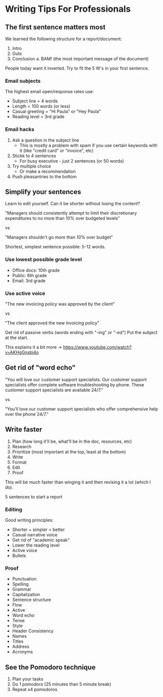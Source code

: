 # Writing Tips For Professionals

## The first sentence matters most

We learned the following structure for a report/document:

1. Intro
2. Guts
3. Conclusion
    a. BAM! (the most important message of the document)

People today want it inverted. Try to fit the 5 W's in your first sentence. 

### Email subjects

The highest email open/response rates use:

- Subject line = 4 words
- Length = 100 words (or less)
- Casual greeting = "Hi Paula" or "Hey Paula"
- Reading level = 3rd grade

### Email hacks

1. Ask a question in the subject line
    - This is mostly a problem with spam if you use certain keywords with it (like "credit card" or "invoice", etc)
2. Stickk to 4 sentences
    - For busy executive - just 2 sentences (or 50 words)
3. Try multiple choice
    - Or make a recommendation
4. Push pleasantries to the bottom

## Simplify your sentences

Learn to edit yourself. Can it be shorter without losing the content?

"Managers should consistently attempt to limit their discretionary expenditures to no more than 10% over budgeted levels"

vs

"Managers shouldn't go more than 10% over budget"

Shortest, simplest sentence possible: 5-12 words.

### Use lowest possible grade level

- Office docs: 10th grade
- Public: 6th grade
- Email: 3rd grade

### Use active voice

"The new invoicing policy was approved by the client"

vs

"The client approved the new invoicing policy"

Get rid of passive verbs (words ending with "-ing" or "-ed")
Put the subject at the start.

This explains it a bit more -> https://www.youtube.com/watch?v=AKHgGnxbj4o

## Get rid of "word echo"

"You will love our customer support specialists. Our customer support specialists offer complete software troubleshooting by phone. These customer support specialists are available 24/7."

vs

"You'll love our customer support specialists who offer comprehensive help over the phone 24/7."

## Write faster

1. Plan (how long it'll be, what'll be in the doc, resources, etc)
2. Research
3. Prioritize (most important at the top, least at the bottom)
4. Write
5. Format
6. Edit
7. Proof

This will be much faster than winging it and then revising it a lot (which I do).

5 sentences to start a report

### Editing

Good writing principles:

- Shorter + simpler = better
- Casual narrative voice
- Get rid of "academic speak"
- Lower the reading level
- Active voice
- Bullets

### Proof

- Punctuation
- Spelling
- Grammar
- Capitalization
- Sentence structure
- Flow
- Active
- Word echo
- Tense
- Style
- Header Consistency
- Names
- Titles
- Address
- Acronyms

## See the Pomodoro technique

1. Plan your tasks
2. Do 1 pomodoro (25 minutes than 5 minute break)
3. Repeat x4 pomodoros

